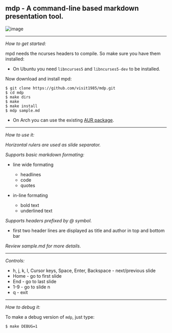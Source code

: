 
## mdp - A command-line based markdown presentation tool.

![image](https://cloud.githubusercontent.com/assets/2237222/4280231/d63178fa-3d2a-11e4-88a6-2b8e3608c4ca.gif)

---

*How to get started:*

mpd needs the ncurses headers to compile.
So make sure you have them installed:
- On Ubuntu you need ```libncurses5``` and ```libncurses5-dev``` to be installed.

Now download and install mpd:

    $ git clone https://github.com/visit1985/mdp.git
    $ cd mdp
    $ make dirs
    $ make
    $ make install
    $ mdp sample.md

- On Arch you can use the existing [AUR package](https://aur.archlinux.org/packages/mdp-git/).

---

*How to use it:*

_Horizontal rulers are used as slide separator._

_Supports basic markdown formating:_

- line wide formating
    - headlines
    - code
    - quotes

- in-line formating
    - bold text
    - underlined text

_Supports headers prefixed by @ symbol._

- first two header lines are displayed as title and author
  in top and bottom bar

_Review sample.md for more details._

---

*Controls:*

- h, j, k, l, Cursor keys,
  Space, Enter, Backspace - next/previous slide
- Home - go to first slide
- End - go to last slide
- 1-9 - go to slide n
- q - exit


---

*How to debug it:*

To make a debug version of `mdp`, just type:

    $ make DEBUG=1
